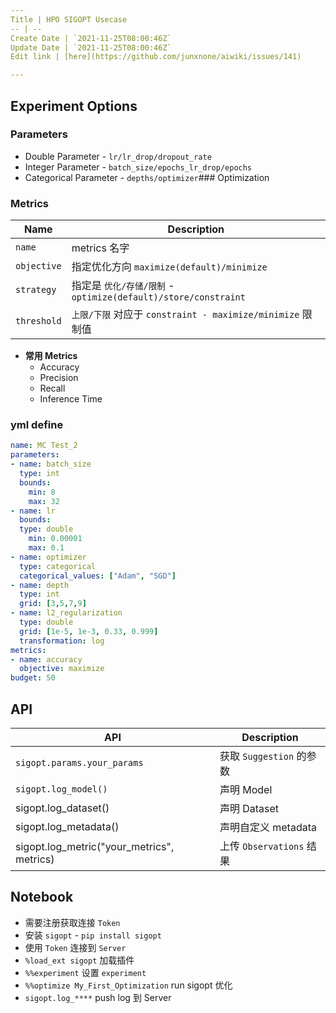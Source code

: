 ```yaml
---
Title | HPO SIGOPT Usecase
-- | --
Create Date | `2021-11-25T08:00:46Z`
Update Date | `2021-11-25T08:00:46Z`
Edit link | [here](https://github.com/junxnone/aiwiki/issues/141)

---
```


## Experiment Options

### Parameters

- Double Parameter - `lr/lr_drop/dropout_rate`
- Integer Parameter - `batch_size/epochs_lr_drop/epochs`
- Categorical Parameter - `depths/optimizer`### Optimization


### Metrics

Name | Description
-- | --
`name` |  metrics 名字 
`objective` | 指定优化方向 `maximize(default)/minimize` 
`strategy` | 指定是 `优化/存储/限制` - `optimize(default)/store/constraint` 
`threshold` | `上限/下限` 对应于 `constraint - maximize/minimize` 限制值

- **常用 Metrics**
  - Accuracy
  - Precision
  - Recall
  - Inference Time


### yml define

```yaml
name: MC Test_2
parameters:
- name: batch_size
  type: int
  bounds:
    min: 8
    max: 32
- name: lr
  bounds:
  type: double
    min: 0.00001
    max: 0.1
- name: optimizer
  type: categorical
  categorical_values: ["Adam", "SGD"]
- name: depth
  type: int
  grid: [3,5,7,9]
- name: l2_regularization
  type: double
  grid: [1e-5, 1e-3, 0.33, 0.999]
  transformation: log
metrics:
- name: accuracy
  objective: maximize
budget: 50
```



## API

API | Description
-- | --
`sigopt.params.your_params` | 获取 `Suggestion` 的参数
`sigopt.log_model()` | 声明 Model
sigopt.log_dataset() | 声明 Dataset
sigopt.log_metadata() | 声明自定义 metadata
sigopt.log_metric("your_metrics", metrics) | 上传 `Observations` 结果



## Notebook


- 需要注册获取连接 `Token`
- 安装 `sigopt` - `pip install sigopt`
- 使用 `Token` 连接到 `Server`
- `%load_ext sigopt` 加载插件
- `%%experiment` 设置 `experiment`
- `%%optimize My_First_Optimization` run sigopt 优化
- `sigopt.log_****` push log 到 Server


